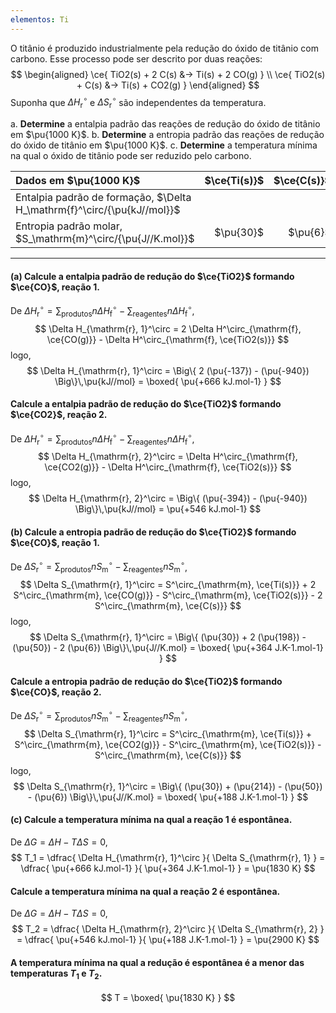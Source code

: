 ```yaml
---
elementos: Ti
---
```


O titânio é produzido industrialmente pela redução do óxido de titânio com carbono. Esse processo pode ser descrito por duas reações:
$$
\begin{aligned}
    \ce{ TiO2(s) + 2 C(s) &-> Ti(s) + 2 CO(g) } \\
    \ce{ TiO2(s) + C(s) &-> Ti(s) + CO2(g) }
\end{aligned}
$$
Suponha que $\Delta H_\mathrm{r}^\circ$ e $\Delta S_\mathrm{r}^\circ$ são independentes da temperatura.

a. **Determine** a entalpia padrão das reações de redução do óxido de titânio em $\pu{1000 K}$.
b. **Determine** a entropia padrão das reações de redução do óxido de titânio em $\pu{1000 K}$.
c. **Determine** a temperatura mínima na qual o óxido de titânio pode ser reduzido pelo carbono.

| Dados em $\pu{1000 K}$                                                  | $\ce{Ti(s)}$ | $\ce{C(s)}$ | $\ce{TiO2(s)}$ | $\ce{CO(g)}$ | $\ce{CO2(g)}$ |
| :---------------------------------------------------------------------- | -----------: | ----------: | -------------: | -----------: | ------------: |
| Entalpia padrão de formação, $\Delta H_\mathrm{f}^\circ/{\pu{kJ//mol}}$ |              |             |    $\pu{-940}$ |  $\pu{-137}$ |   $\pu{-394}$ |
| Entropia padrão molar, $S_\mathrm{m}^\circ/{\pu{J//K.mol}}$             |    $\pu{30}$ |    $\pu{6}$ |      $\pu{50}$ |   $\pu{198}$ |    $\pu{214}$ |


---

#### **(a)** Calcule a entalpia padrão de redução do $\ce{TiO2}$ formando $\ce{CO}$, reação 1.

De $\Delta H_\mathrm{r}^\circ = \sum_\text{produtos} n \Delta H^\circ_\mathrm{f} - \sum_\text{reagentes} n \Delta H^\circ_\mathrm{f}$,
$$
   \Delta H_{\mathrm{r}, 1}^\circ 
        = 2 \Delta H^\circ_{\mathrm{f}, \ce{CO(g)}} 
        - \Delta H^\circ_{\mathrm{f}, \ce{TiO2(s)}}
$$
logo,
$$
   \Delta H_{\mathrm{r}, 1}^\circ
        = \Big\{ 2 (\pu{-137}) - (\pu{-940}) \Big\}\,\pu{kJ//mol}
        = \boxed{ \pu{+666 kJ.mol-1} }
$$

#### Calcule a entalpia padrão de redução do $\ce{TiO2}$ formando $\ce{CO2}$, reação 2.

De $\Delta H_\mathrm{r}^\circ = \sum_\text{produtos} n \Delta H^\circ_\mathrm{f} - \sum_\text{reagentes} n \Delta H^\circ_\mathrm{f}$,
$$
   \Delta H_{\mathrm{r}, 2}^\circ 
        = \Delta H^\circ_{\mathrm{f}, \ce{CO2(g)}} 
        - \Delta H^\circ_{\mathrm{f}, \ce{TiO2(s)}}
$$
logo,
$$
   \Delta H_{\mathrm{r}, 2}^\circ
        = \Big\{ (\pu{-394}) - (\pu{-940}) \Big\}\,\pu{kJ//mol}
        = \pu{+546 kJ.mol-1}
$$

#### **(b)** Calcule a entropia padrão de redução do $\ce{TiO2}$ formando $\ce{CO}$, reação 1.

De $\Delta S_\mathrm{r}^\circ = \sum_\text{produtos} n S^\circ_\mathrm{m} - \sum_\text{reagentes} n S^\circ_\mathrm{m}$,
$$
   \Delta S_{\mathrm{r}, 1}^\circ 
        = S^\circ_{\mathrm{m}, \ce{Ti(s)}}
        + 2 S^\circ_{\mathrm{m}, \ce{CO(g)}} 
        - S^\circ_{\mathrm{m}, \ce{TiO2(s)}}
        - 2 S^\circ_{\mathrm{m}, \ce{C(s)}} 
$$
logo,
$$
   \Delta S_{\mathrm{r}, 1}^\circ
        = \Big\{ (\pu{30}) + 2 (\pu{198}) - (\pu{50}) - 2 (\pu{6}) \Big\}\,\pu{J//K.mol}
        = \boxed{ \pu{+364 J.K-1.mol-1} }
$$

#### Calcule a entropia padrão de redução do $\ce{TiO2}$ formando $\ce{CO}$, reação 2.

De $\Delta S_\mathrm{r}^\circ = \sum_\text{produtos} n S^\circ_\mathrm{m} - \sum_\text{reagentes} n S^\circ_\mathrm{m}$,
$$
   \Delta S_{\mathrm{r}, 1}^\circ 
        = S^\circ_{\mathrm{m}, \ce{Ti(s)}}
        + S^\circ_{\mathrm{m}, \ce{CO2(g)}} 
        - S^\circ_{\mathrm{m}, \ce{TiO2(s)}}
        - S^\circ_{\mathrm{m}, \ce{C(s)}} 
$$
logo,
$$
   \Delta S_{\mathrm{r}, 1}^\circ
        = \Big\{ (\pu{30}) + (\pu{214}) - (\pu{50}) - (\pu{6}) \Big\}\,\pu{J//K.mol}
        = \boxed{ \pu{+188 J.K-1.mol-1} }
$$

#### **(c)** Calcule a temperatura mínima na qual a reação 1 é espontânea.

De $\Delta G = \Delta H - T \Delta S = 0$,
$$
    T_1 = \dfrac{ \Delta H_{\mathrm{r}, 1}^\circ  }{ \Delta S_{\mathrm{r}, 1} }
        = \dfrac{ \pu{+666 kJ.mol-1} }{ \pu{+364 J.K-1.mol-1} }
        = \pu{1830 K}
$$

#### Calcule a temperatura mínima na qual a reação 2 é espontânea.

De $\Delta G = \Delta H - T \Delta S = 0$,
$$
    T_2 = \dfrac{ \Delta H_{\mathrm{r}, 2}^\circ  }{ \Delta S_{\mathrm{r}, 2} }
        = \dfrac{ \pu{+546 kJ.mol-1} }{ \pu{+188 J.K-1.mol-1} }
        = \pu{2900 K}
$$


#### A temperatura mínima na qual a redução é espontânea é a menor das temperaturas $T_1$ e $T_2$.

$$
    T = \boxed{ \pu{1830 K} }
$$

